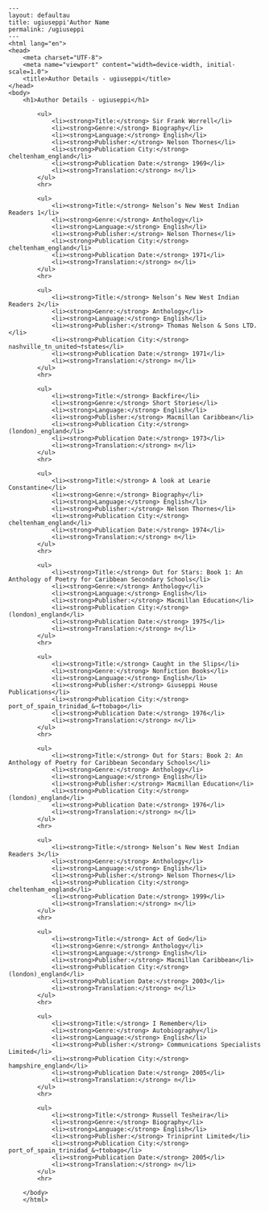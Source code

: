 
    ---
    layout: defaultau
    title: ugiuseppi'Author Name 
    permalink: /ugiuseppi
    ---
    <html lang="en">
    <head>
        <meta charset="UTF-8">
        <meta name="viewport" content="width=device-width, initial-scale=1.0">
        <title>Author Details - ugiuseppi</title>
    </head>
    <body>
        <h1>Author Details - ugiuseppi</h1>
        
            <ul>
                <li><strong>Title:</strong> Sir Frank Worrell</li>
                <li><strong>Genre:</strong> Biography</li>
                <li><strong>Language:</strong> English</li>
                <li><strong>Publisher:</strong> Nelson Thornes</li>
                <li><strong>Publication City:</strong> cheltenham_england</li>
                <li><strong>Publication Date:</strong> 1969</li>
                <li><strong>Translation:</strong> n</li>
            </ul>
            <hr>
            
            <ul>
                <li><strong>Title:</strong> Nelson’s New West Indian Readers 1</li>
                <li><strong>Genre:</strong> Anthology</li>
                <li><strong>Language:</strong> English</li>
                <li><strong>Publisher:</strong> Nelson Thornes</li>
                <li><strong>Publication City:</strong> cheltenham_england</li>
                <li><strong>Publication Date:</strong> 1971</li>
                <li><strong>Translation:</strong> n</li>
            </ul>
            <hr>
            
            <ul>
                <li><strong>Title:</strong> Nelson’s New West Indian Readers 2</li>
                <li><strong>Genre:</strong> Anthology</li>
                <li><strong>Language:</strong> English</li>
                <li><strong>Publisher:</strong> Thomas Nelson & Sons LTD.</li>
                <li><strong>Publication City:</strong> nashville_tn_united¬†states</li>
                <li><strong>Publication Date:</strong> 1971</li>
                <li><strong>Translation:</strong> n</li>
            </ul>
            <hr>
            
            <ul>
                <li><strong>Title:</strong> Backfire</li>
                <li><strong>Genre:</strong> Short Stories</li>
                <li><strong>Language:</strong> English</li>
                <li><strong>Publisher:</strong> Macmillan Caribbean</li>
                <li><strong>Publication City:</strong> (london)_england</li>
                <li><strong>Publication Date:</strong> 1973</li>
                <li><strong>Translation:</strong> n</li>
            </ul>
            <hr>
            
            <ul>
                <li><strong>Title:</strong> A look at Learie Constantine</li>
                <li><strong>Genre:</strong> Biography</li>
                <li><strong>Language:</strong> English</li>
                <li><strong>Publisher:</strong> Nelson Thornes</li>
                <li><strong>Publication City:</strong> cheltenham_england</li>
                <li><strong>Publication Date:</strong> 1974</li>
                <li><strong>Translation:</strong> n</li>
            </ul>
            <hr>
            
            <ul>
                <li><strong>Title:</strong> Out for Stars: Book 1: An Anthology of Poetry for Caribbean Secondary Schools</li>
                <li><strong>Genre:</strong> Anthology</li>
                <li><strong>Language:</strong> English</li>
                <li><strong>Publisher:</strong> Macmillan Education</li>
                <li><strong>Publication City:</strong> (london)_england</li>
                <li><strong>Publication Date:</strong> 1975</li>
                <li><strong>Translation:</strong> n</li>
            </ul>
            <hr>
            
            <ul>
                <li><strong>Title:</strong> Caught in the Slips</li>
                <li><strong>Genre:</strong> Nonfiction Books</li>
                <li><strong>Language:</strong> English</li>
                <li><strong>Publisher:</strong> Giuseppi House Publications</li>
                <li><strong>Publication City:</strong> port_of_spain_trinidad_&¬†tobago</li>
                <li><strong>Publication Date:</strong> 1976</li>
                <li><strong>Translation:</strong> n</li>
            </ul>
            <hr>
            
            <ul>
                <li><strong>Title:</strong> Out for Stars: Book 2: An Anthology of Poetry for Caribbean Secondary Schools</li>
                <li><strong>Genre:</strong> Anthology</li>
                <li><strong>Language:</strong> English</li>
                <li><strong>Publisher:</strong> Macmillan Education</li>
                <li><strong>Publication City:</strong> (london)_england</li>
                <li><strong>Publication Date:</strong> 1976</li>
                <li><strong>Translation:</strong> n</li>
            </ul>
            <hr>
            
            <ul>
                <li><strong>Title:</strong> Nelson’s New West Indian Readers 3</li>
                <li><strong>Genre:</strong> Anthology</li>
                <li><strong>Language:</strong> English</li>
                <li><strong>Publisher:</strong> Nelson Thornes</li>
                <li><strong>Publication City:</strong> cheltenham_england</li>
                <li><strong>Publication Date:</strong> 1999</li>
                <li><strong>Translation:</strong> n</li>
            </ul>
            <hr>
            
            <ul>
                <li><strong>Title:</strong> Act of God</li>
                <li><strong>Genre:</strong> Anthology</li>
                <li><strong>Language:</strong> English</li>
                <li><strong>Publisher:</strong> Macmillan Caribbean</li>
                <li><strong>Publication City:</strong> (london)_england</li>
                <li><strong>Publication Date:</strong> 2003</li>
                <li><strong>Translation:</strong> n</li>
            </ul>
            <hr>
            
            <ul>
                <li><strong>Title:</strong> I Remember</li>
                <li><strong>Genre:</strong> Autobiography</li>
                <li><strong>Language:</strong> English</li>
                <li><strong>Publisher:</strong> Communications Specialists Limited</li>
                <li><strong>Publication City:</strong> hampshire_england</li>
                <li><strong>Publication Date:</strong> 2005</li>
                <li><strong>Translation:</strong> n</li>
            </ul>
            <hr>
            
            <ul>
                <li><strong>Title:</strong> Russell Tesheira</li>
                <li><strong>Genre:</strong> Biography</li>
                <li><strong>Language:</strong> English</li>
                <li><strong>Publisher:</strong> Triniprint Limited</li>
                <li><strong>Publication City:</strong> port_of_spain_trinidad_&¬†tobago</li>
                <li><strong>Publication Date:</strong> 2005</li>
                <li><strong>Translation:</strong> n</li>
            </ul>
            <hr>
            
        </body>
        </html>
        